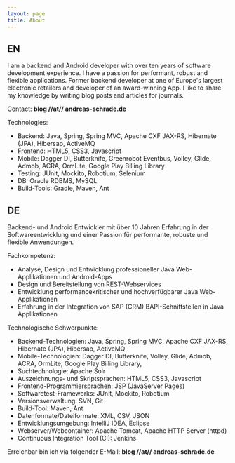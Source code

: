 ```yaml
---
layout: page
title: About
---
```


<h2>EN</h2>
I am a backend and Android developer with over ten years of software development experience. I have a passion for performant, robust and flexible applications.
Former backend developer at one of Europe's largest electronic retailers and developer of an award-winning App. I like to share my knowledge by writing blog posts and articles for journals.

Contact:  <strong>blog //at// andreas-schrade.de</strong> 

Technologies: 

- Backend: Java, Spring, Spring MVC, Apache CXF JAX-RS, Hibernate (JPA), Hibersap, ActiveMQ
- Frontend: HTML5, CSS3, Javascript 
- Mobile: Dagger DI, Butterknife, Greenrobot Eventbus, Volley, Glide, Admob, ACRA, OrmLite, Google Play Billing Library
- Testing: JUnit, Mockito, Robotium, Selenium
- DB: Oracle RDBMS, MySQL
- Build-Tools: Gradle, Maven, Ant


<h2>DE</h2>

Backend- und Android Entwickler mit über 10 Jahren Erfahrung in der Softwareentwicklung und einer Passion für performante, robuste und flexible Anwendungen.

Fachkompetenz:

- Analyse, Design und Entwicklung professioneller Java Web-Applikationen und Android-Apps
- Design und Bereitstellung von REST-Webservices
- Entwicklung performancekritischer und hochverfügbarer Java Web-Applikationen
- Erfahrung in der Integration von SAP (CRM) BAPI-Schnittstellen in Java Applikationen

Technologische Schwerpunkte:

- Backend-Technologien: Java, Spring, Spring MVC, Apache CXF JAX-RS, Hibernate (JPA), Hibersap, ActiveMQ
- Mobile-Technologien: Dagger DI, Butterknife, Volley, Glide, Admob, ACRA, OrmLite, Google Play Billing Library,
- Suchtechnologie: Apache Solr
- Auszeichnungs- und Skriptsprachen: HTML5, CSS3, Javascript
- Frontend-Programmiersprachen: JSP (JavaServer Pages)
- Softwaretest-Frameworks: JUnit, Mockito, Robotium
- Versionsverwaltung: SVN, Git
- Build-Tool: Maven, Ant
- Datenformate/Dateiformate: XML, CSV, JSON
- Entwicklungsumgebung: IntelliJ IDEA, Eclipse
- Webserver/Webcontainer: Apache Tomcat, Apache HTTP Server (httpd)
- Continuous Integration Tool (CI): Jenkins

Erreichbar bin ich via folgender E-Mail: <strong>blog //at// andreas-schrade.de</strong>
